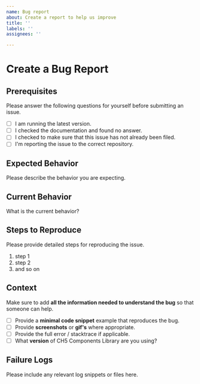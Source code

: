 ```yaml
---
name: Bug report
about: Create a report to help us improve
title: ''
labels: ''
assignees: ''

---
```


# Create a Bug Report

## Prerequisites

Please answer the following questions for yourself before submitting an issue.

- [ ] I am running the latest version.
- [ ] I checked the documentation and found no answer.
- [ ] I checked to make sure that this issue has not already been filed.
- [ ] I'm reporting the issue to the correct repository.

## Expected Behavior

Please describe the behavior you are expecting.

## Current Behavior

What is the current behavior?

## Steps to Reproduce

Please provide detailed steps for reproducing the issue.

1. step 1
2. step 2
3. and so on

## Context
Make sure to add **all the information needed to understand the bug** so that someone can help.

- [ ] Provide a **minimal code snippet** example that reproduces the bug.
- [ ] Provide **screenshots** or **gif's** where appropriate.
- [ ] Provide the full error / stacktrace if applicable.
- [ ] What **version** of CH5 Components Library are you using?

## Failure Logs

Please include any relevant log snippets or files here.
